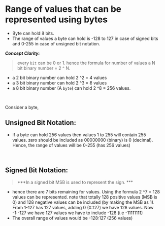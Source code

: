 
# Range of values that can be represented using bytes

- Byte can hold 8 bits.
- The range of values a byte can hold is -128 to 127 in case of signed bits and 0-255 in case of unsigned bit notation.

***Concept Clarity:***
> every `bit` can be 0 or 1. hence the formula for number of values a N bit binary number = 2 ^ N.

- a 2 bit binary number can hold 2 ^2 = 4 values
- a 3 bit binary number can hold 2 ^3 = 8 values
- a 8 bit binary number (A `byte`) can hold 2 ^8 = 256 values.

<br/>

Consider a byte,

## Unsigned Bit Notation:

- If a byte can hold 256 values then values 1 to 255 will contain 255 values. zero should be included as 00000000 (binary) is 0 (decimal). Hence, the range of values will be 0-255 (has 256 values)

<br/>

## Signed Bit Notation:

> ***In a signed bit MSB is used to represent the sign. ***
- hence there are 7 bits remaining for values. Using the formula 2 ^7 = 128 values can be represented. note that totally 128 positive values (MSB is 0) and 128 negative values can be included (by making the MSB as 1). From 1-127 has 127 values, adding 0 (0:127) we have 128 values. Now -1:-127 we have 127 values we have to include -128 (i.e -11111111) 
- The overall range of values would be -128:127 (256 values)

